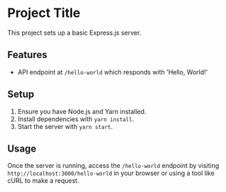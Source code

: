 # Project Title

This project sets up a basic Express.js server.

## Features

- API endpoint at `/hello-world` which responds with 'Hello, World!'

## Setup

1. Ensure you have Node.js and Yarn installed.
2. Install dependencies with `yarn install`.
3. Start the server with `yarn start`.

## Usage

Once the server is running, access the `/hello-world` endpoint by visiting `http://localhost:3000/hello-world` in your browser or using a tool like cURL to make a request.